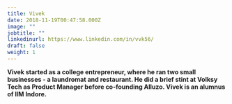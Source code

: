 ```yaml
---
title: Vivek
date: 2018-11-19T00:47:58.000Z
image: ""
jobtitle: ""
linkedinurl: https://www.linkedin.com/in/vvk56/
draft: false
weight: 1
---
```

**Vivek started as a college entrepreneur, where he ran two small businesses - a laundromat and restaurant. He did a brief stint at Volksy Tech as Product Manager before co-founding Alluzo. Vivek is an alumnus of IIM Indore.**